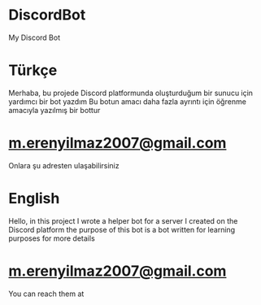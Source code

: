 # DiscordBot
 My Discord Bot


# Türkçe
Merhaba, bu projede Discord platformunda oluşturduğum bir sunucu için yardımcı bir bot yazdım
Bu botun amacı daha fazla ayrıntı için öğrenme amacıyla yazılmış bir bottur
# m.erenyilmaz2007@gmail.com    
Onlara şu adresten ulaşabilirsiniz

# English
Hello, in this project I wrote a helper bot for a server I created on the Discord platform
the purpose of this bot is a bot written for learning purposes for more details
# m.erenyilmaz2007@gmail.com    
You can reach them at